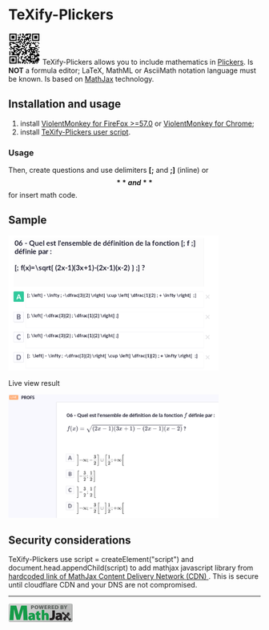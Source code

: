 # TeXify-Plickers
<img src="LOGO.png" width="64"> TeXify-Plickers allows you to include mathematics in [Plickers](https://plickers.com). Is **NOT** a formula editor; LaTeX, MathML or AsciiMath notation language must be known. Is based on [MathJax](https://www.mathjax.org/) technology.

## Installation and usage

1. install [ViolentMonkey for FireFox >=57.0](https://addons.mozilla.org/en-US/firefox/addon/violentmonkey/) or [ViolentMonkey for Chrome](https://chrome.google.com/webstore/detail/violentmonkey/jinjaccalgkegednnccohejagnlnfdag);
2. install [TeXify-Plickers user script](https://raw.githubusercontent.com/obook/TeXify-Plickers/master/user-script/TeXify-Plickers.user.js).

### Usage
Then, create questions and use delimiters **[;** and **;]** (inline) or **$$** and **$$** for insert math code.

## Sample
<img src="question-edit.png" width="420">

Live view result

<img src="screen-view.png" width="420">

## Security considerations

TeXify-Plickers use script = createElement("script") and document.head.appendChild(script) to add mathjax javascript library from [hardcoded link of MathJax Content Delivery Network (CDN) ](https://cdnjs.cloudflare.com/ajax/libs/mathjax/2.7.1/MathJax.js?config=TeX-MML-AM_CHTML). This is secure until cloudflare CDN and your DNS are not compromised.

*************************************************************************************************************
<img src="badge.gif" width="128">
